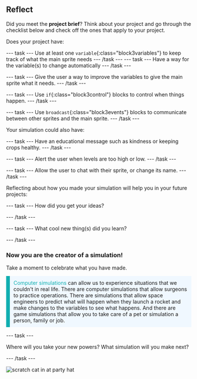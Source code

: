 ## Reflect

Did you meet the **project brief**? Think about your project and go through the checklist below and check off the ones that apply to your project.

Does your project have:

--- task ---
Use at least one `variable`{:class="block3variables"} to keep track of what the main sprite needs
--- /task ---
--- task ---
Have a way for the variable(s) to change automatically
--- /task ---

--- task ---
Give the user a way to improve the variables to give the main sprite what it needs.
--- /task ---

--- task ---
Use `if`{:class="block3control"} blocks to control when things happen.
--- /task ---

--- task ---
Use `broadcast`{:class="block3events"} blocks to communicate between other sprites and the main sprite.
--- /task ---

Your simulation could also have:

--- task ---
Have an educational message such as kindness or keeping crops healthy.
--- /task ---

--- task ---
Alert the user when levels are too high or low.
--- /task ---

--- task ---
Allow the user to chat with their sprite, or change its name.
--- /task ---

Reflecting about how you made your simulation will help you in your future projects:

--- task ---
How did you get your ideas? 
<!-- free text answer, 3 characters possibly -->
--- /task ---

--- task ---
What cool new thing(s) did you learn?
<!-- free text answer, 3 characters possibly -->

--- /task ---

### Now you are the creator of a simulation!

Take a moment to celebrate what you have made.

<p style="border-left: solid; border-width:10px; border-color: #0faeb0; background-color: aliceblue; padding: 10px;">
<span style="color: #0faeb0">Computer simulations</span> can allow us to experience situations that we couldn't in real life. There are computer simulations that allow surgeons to practice operations. There are simulations that allow space engineers to predict what will happen when they launch a rocket and make changes to the variables to see what happens. And there are game simulations that allow you to take care of a pet or simulation a person, family or job. 
</p>

--- task ---

Where will you take your new powers? What simulation will you make next?
<!-- free text answer, 3 characters possibly -->

--- /task ---

![scratch cat in at party hat](images/reflect.png)

